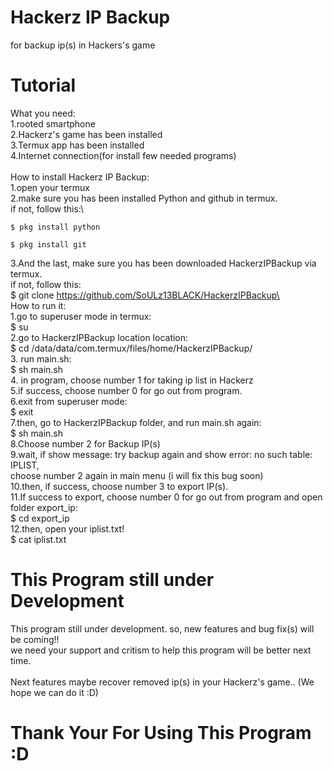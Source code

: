 # Hackerz IP Backup
for backup ip(s) in Hackers's game

# Tutorial
What you need:\
1.rooted smartphone\
2.Hackerz's game has been installed\
3.Termux app has been installed\
4.Internet connection(for install few needed programs)\
\
How to install Hackerz IP Backup:\
1.open your termux\
2.make sure you has been installed Python and github in termux.\
if not, follow this:\
```
$ pkg install python
```
```
$ pkg install git
```
3.And the last, make sure you has been downloaded HackerzIPBackup via termux.\
if not, follow this:\
$ git clone https://github.com/SoULz13BLACK/HackerzIPBackup\
\
How to run it:\
1.go to superuser mode in termux:\
$ su\
2.go to HackerzIPBackup location location:\
$ cd /data/data/com.termux/files/home/HackerzIPBackup/\
3. run main.sh:\
$ sh main.sh\
4. in program, choose number 1 for taking ip list in Hackerz\
5.if success, choose number 0 for go out from program.\
6.exit from superuser mode:\
$ exit\
7.then, go to HackerzIPBackup folder, and run main.sh again:\
$ sh main.sh\
8.Choose number 2 for Backup IP(s)\
9.wait, if show message: try backup again and show error: no such table: IPLIST,\
choose number 2 again in main menu (i will fix this bug soon)\
10.then, if success, choose number 3 to export IP(s).\
11.If success to export, choose number 0 for go out from program and open folder export_ip:\
$ cd export_ip\
12.then, open your iplist.txt!\
$ cat iplist.txt

# This Program still under Development
This program still under development. so, new features and bug fix(s) will be coming!!\
we need your support and critism to help this program will be better next time.\
\
Next features maybe recover removed ip(s) in your Hackerz's game.. (We hope we can do it :D)

# Thank Your For Using This Program :D
